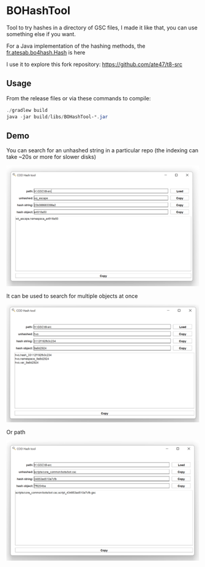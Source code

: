 # BOHashTool

Tool to try hashes in a directory of GSC files, I made it like that, you can use something else if you want.

For a Java implementation of the hashing methods, the [fr.atesab.bo4hash.Hash](src/main/java/fr/atesab/bo4hash/Hash.java) is here

I use it to explore this fork repository: https://github.com/ate47/t8-src

## Usage

From the release files or via these commands to compile:

```powershell
./gradlew build
java -jar build/libs/BOHashTool-*.jar
```

## Demo

You can search for an unhashed string in a particular repo (the indexing can take ~20s or more for slower disks)

![example 1](docs/example_1.png)

It can be used to search for multiple objects at once

![example 2](docs/example_2.png)

Or path

![example 3](docs/example_3.png)